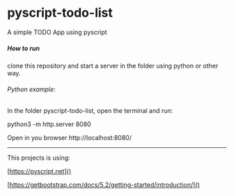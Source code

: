 # pyscript-todo-list

A simple TODO App using pyscript


##### How to run

clone this repository and start a server in the folder using python or other way.


###### Python example:

In the folder pyscript-todo-list, open the terminal and run:

python3 -m http.server 8080

Open in you browser http://localhost:8080/


---



This projects is using:

[https://pyscript.net]()

[https://getbootstrap.com/docs/5.2/getting-started/introduction/]()
